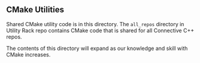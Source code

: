 ## CMake Utilities

Shared CMake utility code is in this directory. The `all_repos` directory in Utility Rack repo contains CMake code that is shared for all Connective C++ repos.

The contents of this directory will expand as our knowledge and skill with CMake increases.
